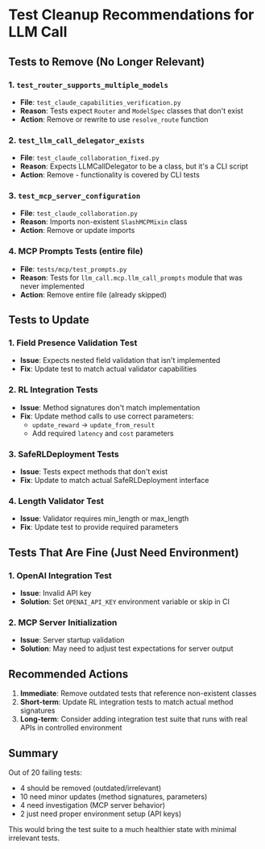 # Test Cleanup Recommendations for LLM Call

## Tests to Remove (No Longer Relevant)

### 1. `test_router_supports_multiple_models` 
- **File**: `test_claude_capabilities_verification.py`
- **Reason**: Tests expect `Router` and `ModelSpec` classes that don't exist
- **Action**: Remove or rewrite to use `resolve_route` function

### 2. `test_llm_call_delegator_exists`
- **File**: `test_claude_collaboration_fixed.py`
- **Reason**: Expects LLMCallDelegator to be a class, but it's a CLI script
- **Action**: Remove - functionality is covered by CLI tests

### 3. `test_mcp_server_configuration` 
- **File**: `test_claude_collaboration.py`
- **Reason**: Imports non-existent `SlashMCPMixin` class
- **Action**: Remove or update imports

### 4. MCP Prompts Tests (entire file)
- **File**: `tests/mcp/test_prompts.py`
- **Reason**: Tests for `llm_call.mcp.llm_call_prompts` module that was never implemented
- **Action**: Remove entire file (already skipped)

## Tests to Update

### 1. Field Presence Validation Test
- **Issue**: Expects nested field validation that isn't implemented
- **Fix**: Update test to match actual validator capabilities

### 2. RL Integration Tests
- **Issue**: Method signatures don't match implementation
- **Fix**: Update method calls to use correct parameters:
  - `update_reward` → `update_from_result`
  - Add required `latency` and `cost` parameters

### 3. SafeRLDeployment Tests
- **Issue**: Tests expect methods that don't exist
- **Fix**: Update to match actual SafeRLDeployment interface

### 4. Length Validator Test
- **Issue**: Validator requires min_length or max_length
- **Fix**: Update test to provide required parameters

## Tests That Are Fine (Just Need Environment)

### 1. OpenAI Integration Test
- **Issue**: Invalid API key
- **Solution**: Set `OPENAI_API_KEY` environment variable or skip in CI

### 2. MCP Server Initialization
- **Issue**: Server startup validation
- **Solution**: May need to adjust test expectations for server output

## Recommended Actions

1. **Immediate**: Remove outdated tests that reference non-existent classes
2. **Short-term**: Update RL integration tests to match actual method signatures
3. **Long-term**: Consider adding integration test suite that runs with real APIs in controlled environment

## Summary

Out of 20 failing tests:
- 4 should be removed (outdated/irrelevant)
- 10 need minor updates (method signatures, parameters)
- 4 need investigation (MCP server behavior)
- 2 just need proper environment setup (API keys)

This would bring the test suite to a much healthier state with minimal irrelevant tests.